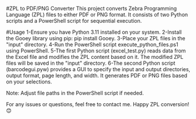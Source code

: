 #ZPL to PDF/PNG Converter
This project converts Zebra Programming Language (ZPL) files to either PDF or PNG format. It consists of two Python scripts and a PowerShell script for sequential execution.

#Usage
1-Ensure you have Python 3.11 installed on your system.
2-Install the Gooey library using pip: pip install Gooey.
3-Place your ZPL files in the "input" directory.
4-Run the PowerShell script execute_python_files.ps1 using PowerShell.
5-The first Python script (excel_test.py) reads data from the Excel file and modifies the ZPL content based on it. The modified ZPL files will be saved in the "input" directory.
6-The second Python script (barcodegui.pyw) provides a GUI to specify the input and output directories, output format, page length, and width. It generates PDF or PNG files based on your selections.

Note: Adjust file paths in the PowerShell script if needed.

For any issues or questions, feel free to contact me. Happy ZPL conversion! 😊
